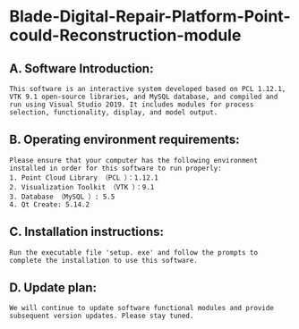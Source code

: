 # Blade-Digital-Repair-Platform-Point-could-Reconstruction-module

## A. Software Introduction:
    This software is an interactive system developed based on PCL 1.12.1, VTK 9.1 open-source libraries, and MySQL database, and compiled and run using Visual Studio 2019. It includes modules for process selection, functionality, display, and model output. 

## B. Operating environment requirements:
    Please ensure that your computer has the following environment installed in order for this software to run properly:
    1. Point Cloud Library （PCL ）：1.12.1
    2. Visualization Toolkit （VTK ）：9.1
    3. Database （MySQL ）: 5.5
    4. Qt Create: 5.14.2

## C. Installation instructions:
    Run the executable file 'setup. exe' and follow the prompts to complete the installation to use this software.

## D. Update plan:
    We will continue to update software functional modules and provide subsequent version updates. Please stay tuned.
